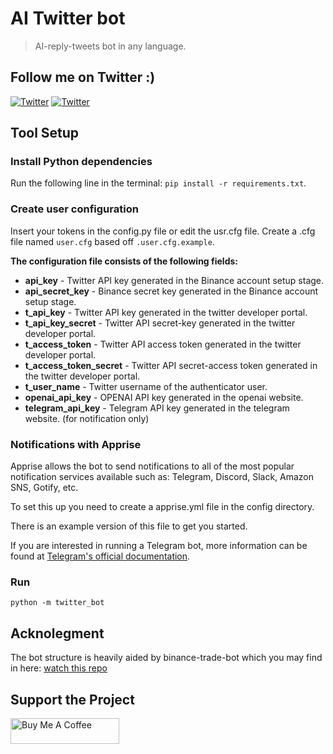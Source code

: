 # AI Twitter bot
> AI-reply-tweets bot in any language. 

## Follow me on Twitter :)

[![Twitter](https://img.shields.io/twitter/url/https/twitter.com/cloudposse.svg?style=social&label=Follow%20%40WhatAIthinks)](https://twitter.com/WhatAIthinks)
[![Twitter](https://img.shields.io/twitter/url/https/twitter.com/cloudposse.svg?style=social&label=Follow%20%40harel_nimrod)](https://twitter.com/harel_nimrod)

## Tool Setup

### Install Python dependencies

Run the following line in the terminal: `pip install -r requirements.txt`.

### Create user configuration

Insert your tokens in the config.py file or edit the usr.cfg file. 
Create a .cfg file named `user.cfg` based off `.user.cfg.example`.

**The configuration file consists of the following fields:**

-   **api_key** - Twitter API key generated in the Binance account setup stage.
-   **api_secret_key** - Binance secret key generated in the Binance account setup stage.
-   **t_api_key** - Twitter API key generated in the twitter developer portal.
-   **t_api_key_secret** - Twitter API secret-key generated in the twitter developer portal.
-   **t_access_token** - Twitter API access token generated in the twitter developer portal.
-   **t_access_token_secret** - Twitter API secret-access token generated in the twitter developer portal.
-   **t_user_name** - Twitter username of the authenticator user.
-   **openai_api_key** - OPENAI API key generated in the openai website.
-   **telegram_api_key** - Telegram API key generated in the telegram website. (for notification only)


### Notifications with Apprise

Apprise allows the bot to send notifications to all of the most popular notification services available such as: Telegram, Discord, Slack, Amazon SNS, Gotify, etc.

To set this up you need to create a apprise.yml file in the config directory.

There is an example version of this file to get you started.

If you are interested in running a Telegram bot, more information can be found at [Telegram's official documentation](https://core.telegram.org/bots).

### Run

```shell
python -m twitter_bot
```

## Acknolegment
The bot structure is heavily aided by binance-trade-bot which you may find in here: [watch this repo](https://github.com/edeng23/binance-trade-bot)


## Support the Project

<a href="https://www.buymeacoffee.com/nimrodharel?new=1" target="_blank"><img src="https://cdn.buymeacoffee.com/buttons/default-orange.png" alt="Buy Me A Coffee" height="41" width="174"></a>
